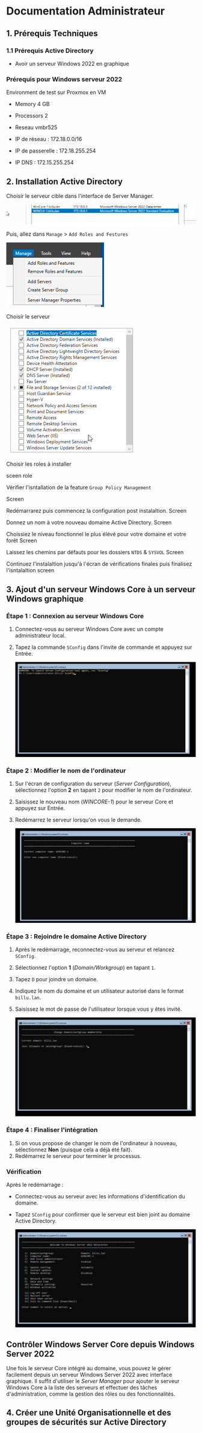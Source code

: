 
# Documentation Administrateur 

## 1. Prérequis Techniques 

### 1.1 Prérequis Active Directory 

- Avoir un serveur Windows 2022 en graphique

### Prérequis pour Windows serveur 2022

Environment de test sur Proxmox en VM

* Memory      4 GB
    
* Processors  2 
    
* Reseau      vmbr525

* IP de réseau     : 172.18.0.0/16 
  
* IP de passerelle : 172.18.255.254 
  
* IP DNS           : 172.15.255.254 

## 2. Installation Active Directory

Choisir le serveur cible dans l'interface de Server Manager. 

![](https://github.com/WildCodeSchool/TSSR-2409-JAUNE-P3-G1-BuildYourInfra-BillU/blob/3ce96eab545432bb39b253f41d960e9c5f3856f6/Resources/choix%20du%20serveur.png)

Puis, allez dans `Manage` > `Add Roles and Festures`

![](https://github.com/WildCodeSchool/TSSR-2409-JAUNE-P3-G1-BuildYourInfra-BillU/blob/3ce96eab545432bb39b253f41d960e9c5f3856f6/Resources/Manage%20add%20roles.png)

   
   Choisir le serveur

   ![](https://github.com/WildCodeSchool/TSSR-2409-JAUNE-P3-G1-BuildYourInfra-BillU/blob/3ce96eab545432bb39b253f41d960e9c5f3856f6/Resources/choix%20des%20roles.png)

   Choisir les roles à installer
   
   sceen role 

   Vérifier l'isntallation de la feature `Group Policy Management`
   
   Screen
   
   Redémarrarez puis commencez la configuration post instalaltion. 
   Screen
   
   Donnez un nom à votre nouveau domaine Active Directory.
   Screen
   
   Choissiez le niveau fonctionnel le plus élévé pour votre domaine et votre forêt
   Screen
   
   Laissez les chemins par défauts pour les dossiers `NTDS` & `SYSVOL`
   Screen


   Continuez l'instalaltion jusqu'à l'écran de vérifications finales puis finalisez l'isntalaltion
   screen
   
   
## 3. Ajout d'un serveur Windows Core à un serveur Windows graphique

### Étape 1 : Connexion au serveur Windows Core
1. Connectez-vous au serveur Windows Core avec un compte administrateur local.
2. Tapez la commande `SConfig` dans l'invite de commande et appuyez sur Entrée.

    ![Sconfig](https://github.com/WildCodeSchool/TSSR-2409-JAUNE-P3-G1-BuildYourInfra-BillU/blob/56fcfe942535d9f5b9fd5b683e1da38e8e58a018/Resources/s02/S02%20WinCORE%2001%20Sconfig.png)
    
### Étape 2 : Modifier le nom de l'ordinateur
1. Sur l'écran de configuration du serveur (*Server Configuration*), sélectionnez l'option **2** en tapant `2` pour modifier le nom de l'ordinateur.
2. Saisissez le nouveau nom (*WINCORE-1*) pour le serveur Core et appuyez sur Entrée. 
3. Redémarrez le serveur lorsqu'on vous le demande.

   ![SS2](https://github.com/WildCodeSchool/TSSR-2409-JAUNE-P3-G1-BuildYourInfra-BillU/blob/56fcfe942535d9f5b9fd5b683e1da38e8e58a018/Resources/s02/S02%20WinCORE%2002%20computer%20name.png)

### Étape 3 : Rejoindre le domaine Active Directory
1. Après le redémarrage, reconnectez-vous au serveur et relancez `SConfig`.
2. Sélectionnez l'option **1** (*Domain/Workgroup*) en tapant `1`.
3. Tapez `D` pour joindre un domaine.
4. Indiquez le nom du domaine et un utilisateur autorisé dans le format `billu.lan`.
5. Saisissez le mot de passe de l'utilisateur lorsque vous y êtes invité.

    ![SS3](https://github.com/WildCodeSchool/TSSR-2409-JAUNE-P3-G1-BuildYourInfra-BillU/blob/56fcfe942535d9f5b9fd5b683e1da38e8e58a018/Resources/s02/S02%20WinCORE%2003%20Change%20Domain.png)

### Étape 4 : Finaliser l'intégration
1. Si on vous propose de changer le nom de l'ordinateur à nouveau, sélectionnez **Non** (puisque cela a déjà été fait).
2. Redémarrez le serveur pour terminer le processus.

### Vérification
Après le redémarrage :
- Connectez-vous au serveur avec les informations d'identification du domaine.
- Tapez `SConfig` pour confirmer que le serveur est bien joint au domaine Active Directory.

    ![SS4](https://github.com/WildCodeSchool/TSSR-2409-JAUNE-P3-G1-BuildYourInfra-BillU/blob/56fcfe942535d9f5b9fd5b683e1da38e8e58a018/Resources/s02/S02%20WinCORE%2004%20final.png)

## Contrôler Windows Server Core depuis Windows Server 2022

Une fois le serveur Core intégré au domaine, vous pouvez le gérer facilement depuis un serveur Windows Server 2022 avec interface graphique. Il suffit d'utiliser le *Server Manager* pour ajouter le serveur Windows Core à la liste des serveurs et effectuer des tâches d'administration, comme la gestion des rôles ou des fonctionnalités.  


## 4. Créer une Unité Organisationnelle et des groupes de sécurités sur Active Directory

   

   
  

    



